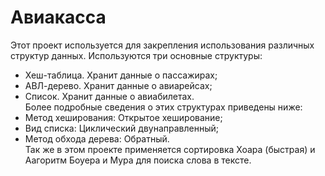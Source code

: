 # Авиакасса
Этот проект используется для закрепления использования различных структур данных.
Используются три основные структуры:
* Хеш-таблица. Хранит данные о пассажирах;
* АВЛ-дерево. Хранит данные о авиарейсах;
* Список. Хранит данные о авиабилетах.\
Более подробные сведения о этих структурах приведены ниже:
* Метод хеширования: Открытое хеширование;
* Вид списка: Циклический двунаправленный;
* Метод обхода дерева: Обратный.\
Так же в этом проекте применяется сортировка Хоара (быстрая) и Аагоритм Боуера и Мура для поиска слова в тексте.
